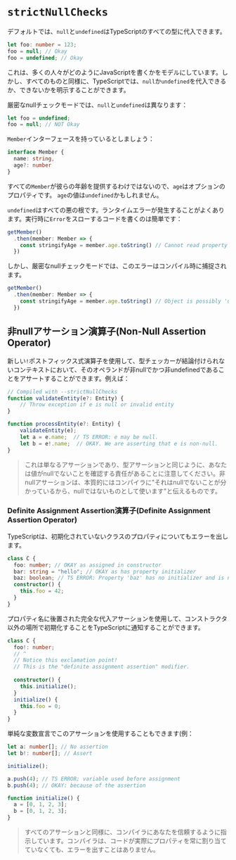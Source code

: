 # `strictNullChecks`

デフォルトでは、`null`と`undefined`はTypeScriptのすべての型に代入できます。

```ts
let foo: number = 123;
foo = null; // Okay
foo = undefined; // Okay
```

これは、多くの人々がどのようにJavaScriptを書くかをモデルにしています。しかし、すべてのものと同様に、TypeScriptでは、`null`か`undefined`を代入できるか、できないかを明示することができます。

厳密なnullチェックモードでは、`null`と`undefined`は異なります：

```ts
let foo = undefined;
foo = null; // NOT Okay
```

`Member`インターフェースを持っているとしましょう：

```ts
interface Member {
  name: string,
  age?: number
}
```

すべての`Member`が彼らの年齢を提供するわけではないので、`age`はオプションのプロパティです。 `age`の値は`undefined`かもしれません。

`undefined`はすべての悪の根です。ランタイムエラーが発生することがよくあります。実行時に`Error`をスローするコードを書くのは簡単です：

```ts
getMember()
  .then(member: Member => {
    const stringifyAge = member.age.toString() // Cannot read property 'toString' of undefined
  })
```

しかし、厳密なnullチェックモードでは、このエラーはコンパイル時に捕捉されます。

```ts
getMember()
  .then(member: Member => {
    const stringifyAge = member.age.toString() // Object is possibly 'undefined'
  })
```

## 非nullアサーション演算子(Non-Null Assertion Operator)

新しい`!`ポストフィックス式演算子を使用して、型チェッカーが結論付けられないコンテキストにおいて、そのオペランドが非nullでかつ非undefinedであることをアサートすることができます。例えば：

```ts
// Compiled with --strictNullChecks
function validateEntity(e?: Entity) {
    // Throw exception if e is null or invalid entity
}

function processEntity(e?: Entity) {
    validateEntity(e);
    let a = e.name;  // TS ERROR: e may be null.
    let b = e!.name;  // OKAY. We are asserting that e is non-null.
}
```

> これは単なるアサーションであり、型アサーションと同じように、あなたは値がnullでないことを確認する責任があることに注意してください。非nullアサーションは、本質的にはコンパイラに"それはnullでないことが分かっているから、nullではないものとして使います"と伝えるものです。

### Definite Assignment Assertion演算子(Definite Assignment Assertion Operator)

TypeScriptは、初期化されていないクラスのプロパティについてもエラーを出します。

```ts
class C {
  foo: number; // OKAY as assigned in constructor
  bar: string = "hello"; // OKAY as has property initializer
  baz: boolean; // TS ERROR: Property 'baz' has no initializer and is not assigned directly in the constructor.
  constructor() {
    this.foo = 42;
  }
}
```

プロパティ名に後置された完全な代入アサーションを使用して、コンストラクタ以外の場所で初期化することをTypeScriptに通知することができます。

```ts
class C {
  foo!: number;
  // ^
  // Notice this exclamation point!
  // This is the "definite assignment assertion" modifier.
  
  constructor() {
    this.initialize();
  }
  initialize() {
    this.foo = 0;
  }
}
```

単純な変数宣言でこのアサーションを使用することもできます(例：

```ts
let a: number[]; // No assertion
let b!: number[]; // Assert

initialize();

a.push(4); // TS ERROR: variable used before assignment
b.push(4); // OKAY: because of the assertion

function initialize() {
  a = [0, 1, 2, 3];
  b = [0, 1, 2, 3];
}
```

> すべてのアサーションと同様に、コンパイラにあなたを信頼するように指示しています。コンパイラは、コードが実際にプロパティを常に割り当てていなくても、エラーを出すことはありません。
